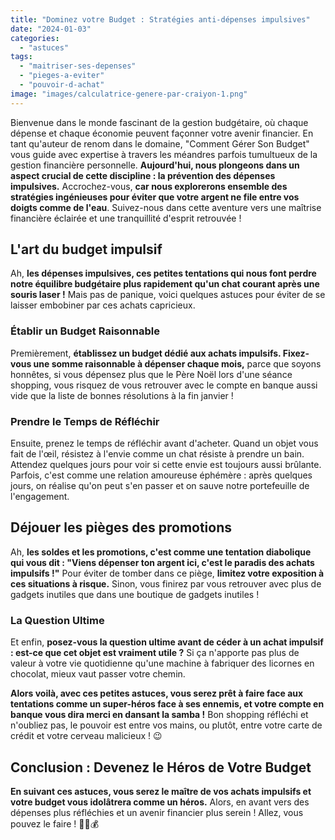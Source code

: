 ```yaml
---
title: "Dominez votre Budget : Stratégies anti-dépenses impulsives"
date: "2024-01-03"
categories: 
  - "astuces"
tags: 
  - "maitriser-ses-depenses"
  - "pieges-a-eviter"
  - "pouvoir-d-achat"
image: "images/calculatrice-genere-par-craiyon-1.png"
---
```


Bienvenue dans le monde fascinant de la gestion budgétaire, où chaque dépense et chaque économie peuvent façonner votre avenir financier. En tant qu'auteur de renom dans le domaine, "Comment Gérer Son Budget" vous guide avec expertise à travers les méandres parfois tumultueux de la gestion financière personnelle. **Aujourd'hui, nous plongeons dans un aspect crucial de cette discipline : la prévention des dépenses impulsives.** Accrochez-vous, **car nous explorerons ensemble des stratégies ingénieuses pour éviter que votre argent ne file entre vos doigts comme de l'eau**. Suivez-nous dans cette aventure vers une maîtrise financière éclairée et une tranquillité d'esprit retrouvée !

## **L'art du budget impulsif**

Ah, **les dépenses impulsives, ces petites tentations qui nous font perdre notre équilibre budgétaire plus rapidement qu'un chat courant après une souris laser !** Mais pas de panique, voici quelques astuces pour éviter de se laisser embobiner par ces achats capricieux.

### **Établir un Budget Raisonnable**

Premièrement, **établissez un budget dédié aux achats impulsifs. Fixez-vous une somme raisonnable à dépenser chaque mois,** parce que soyons honnêtes, si vous dépensez plus que le Père Noël lors d'une séance shopping, vous risquez de vous retrouver avec le compte en banque aussi vide que la liste de bonnes résolutions à la fin janvier !

### **Prendre le Temps de Réfléchir**

Ensuite, prenez le temps de réfléchir avant d'acheter. Quand un objet vous fait de l'œil, résistez à l'envie comme un chat résiste à prendre un bain. Attendez quelques jours pour voir si cette envie est toujours aussi brûlante. Parfois, c'est comme une relation amoureuse éphémère : après quelques jours, on réalise qu'on peut s'en passer et on sauve notre portefeuille de l'engagement.

## **Déjouer les pièges des promotions**

Ah, **les soldes et les promotions, c'est comme une tentation diabolique qui vous dit : "Viens dépenser ton argent ici, c'est le paradis des achats impulsifs !"** Pour éviter de tomber dans ce piège, **limitez votre exposition à ces situations à risque.** Sinon, vous finirez par vous retrouver avec plus de gadgets inutiles que dans une boutique de gadgets inutiles !

### **La Question Ultime**

Et enfin, **posez-vous la question ultime avant de céder à un achat impulsif : est-ce que cet objet est vraiment utile ?** Si ça n'apporte pas plus de valeur à votre vie quotidienne qu'une machine à fabriquer des licornes en chocolat, mieux vaut passer votre chemin.

**Alors voilà, avec ces petites astuces, vous serez prêt à faire face aux tentations comme un super-héros face à ses ennemis, et votre compte en banque vous dira merci en dansant la samba !** Bon shopping réfléchi et n'oubliez pas, le pouvoir est entre vos mains, ou plutôt, entre votre carte de crédit et votre cerveau malicieux ! 😉

## **Conclusion : Devenez le Héros de Votre Budget**

**En suivant ces astuces, vous serez le maître de vos achats impulsifs et votre budget vous idolâtrera comme un héros.** Alors, en avant vers des dépenses plus réfléchies et un avenir financier plus serein ! Allez, vous pouvez le faire ! 🦸‍♂️💰
